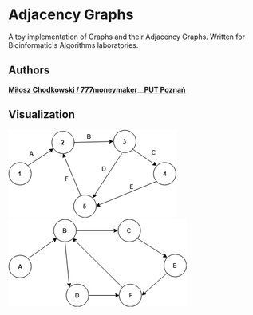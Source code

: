 # Adjacency Graphs
A toy implementation of Graphs and their Adjacency Graphs. 
Written for Bioinformatic's Algorithms laboratories.

Authors
-----
**[Miłosz Chodkowski / 777moneymaker](https://github.com/777moneymaker)__[PUT Poznań](https://www.put.poznan.pl/)**

Visualization
-----
<img src="https://github.com/777moneymaker/akwb1/blob/master/img/graf_oryginalny.png?raw=true" />
<img src="https://github.com/777moneymaker/akwb1/blob/master/img/graf_sprzezony.png?raw=true" />